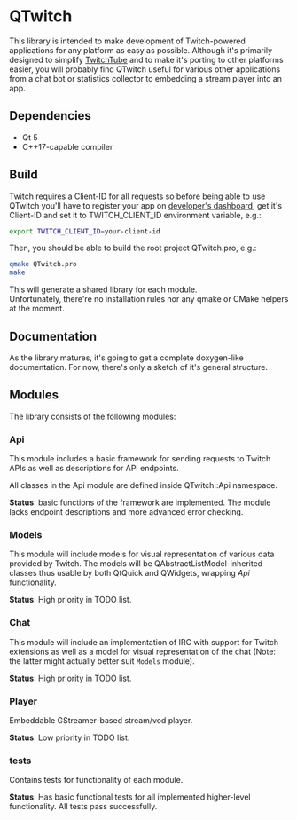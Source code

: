 # QTwitch
This library is intended to make development of Twitch-powered applications for any platform as easy as possible.
Although it's primarily designed to simplify [TwitchTube](https://github.com/Aldrog/TwitchTube) and to make it's porting to other platforms easier, you will probably find QTwitch useful for various other applications from a chat bot or statistics collector to embedding a stream player into an app.

## Dependencies
* Qt 5
* C++17-capable compiler

## Build
Twitch requires a Client-ID for all requests so before being able to use QTwitch you'll have to register your app on [developer's dashboard](https://dev.twitch.tv/), get it's Client-ID and set it to TWITCH_CLIENT_ID environment variable, e.g.:
```bash
export TWITCH_CLIENT_ID=your-client-id
```
Then, you should be able to build the root project QTwitch.pro, e.g.:
```bash
qmake QTwitch.pro
make
```
This will generate a shared library for each module.  
Unfortunately, there're no installation rules nor any qmake or CMake helpers at the moment.

## Documentation
As the library matures, it's going to get a complete doxygen-like documentation. For now, there's only a sketch of it's general structure.

## Modules
The library consists of the following modules:

### Api
This module includes a basic framework for sending requests to Twitch APIs as well as descriptions for API endpoints.

All classes in the Api module are defined inside QTwitch::Api namespace.

**Status**: basic functions of the framework are implemented. The module lacks endpoint descriptions and more advanced error checking.

### Models
This module will include models for visual representation of various data provided by Twitch.
The models will be QAbstractListModel-inherited classes thus usable by both QtQuick and QWidgets, wrapping *Api* functionality.

**Status**: High priority in TODO list.

### Chat
This module will include an implementation of IRC with support for Twitch extensions as well as a model for visual representation of the chat (Note: the latter might actually better suit `Models` module).

**Status**: High priority in TODO list.

### Player
Embeddable GStreamer-based stream/vod player.

**Status**: Low priority in TODO list.

### tests
Contains tests for functionality of each module.

**Status**: Has basic functional tests for all implemented higher-level functionality. All tests pass successfully.
